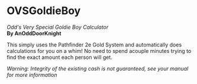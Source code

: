 ﻿# OVSGoldieBoy

*Odd's Very Special Goldie Boy Calculator*  
**By AnOddDoorKnight**

This simply uses the Pathfinder 2e Gold System and automatically does calculations
for you on a whim! No need to spend acouple minutes trying to find the exact amount
each person will get.

*Warning: Integrity of the existing cash is not guaranteed, see your manual for
more information*
